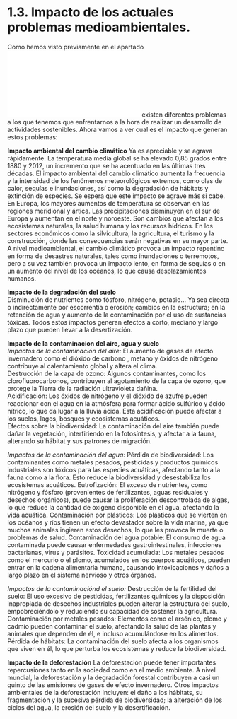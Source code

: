 # 1.3. Impacto de los actuales problemas medioambientales.

Como hemos visto previamente en el apartado ![1.2 Principales retos ambientales y sociales](PRINCIPALESRETOS.md) existen diferentes problemas a los que tenemos que enfrentarnos a la hora de realizar un desarrollo de actividades sostenibles. Ahora vamos a ver cual es el impacto que generan estos problemas:

**Impacto ambiental del cambio climático**
Ya es apreciable y se agrava rápidamente. La temperatura media global se ha elevado 0,85 grados entre 1880 y 2012, un incremento que se ha acentuado en las últimas tres décadas. El impacto ambiental del cambio climático aumenta la frecuencia y la intensidad de los fenómenos meteorológicos extremos, como olas de calor, sequías e inundaciones, así como la degradación de hábitats y extinción de especies. Se espera que este impacto se agrave más si cabe.  
En Europa, los mayores aumentos de temperatura se observan en las regiones meridional y ártica. Las precipitaciones disminuyen en el sur de Europa y aumentan en el norte y noroeste. Son cambios que afectan a los ecosistemas naturales, la salud humana y los recursos hídricos. En los sectores económicos como la silvicultura, la agricultura, el turismo y la construcción, donde las consecuencias serán negativas en su mayor parte.  
A nivel medioambiental, el cambio climático provoca un impacto repentino en forma de desastres naturales, tales como inundaciones o terremotos, pero a su vez también provoca un impacto lento, en forma de sequías o en un aumento del nivel de los océanos, lo que causa desplazamientos humanos.

**Impacto de la degradación del suelo**  
Disminución de nutrientes como fósforo, nitrógeno, potasio... Ya sea directa o indirectamente por escorrentía o erosión; cambios en la estructura; en la retención de agua y aumento de la contaminación por el uso de sustancias tóxicas. Todos estos impactos generan efectos a corto, mediano y largo plazo que pueden llevar a la desertización.

**Impacto de la contaminacion del aire, agua y suelo**  
*Impactos de la contaminación del aire:* El aumento de gases de efecto invernadero como el dióxido de carbono , metano y óxidos de nitrógeno contribuye al calentamiento global y altera el clima.  
Destrucción de la capa de ozono: Algunos contaminantes, como los clorofluorocarbonos, contribuyen al agotamiento de la capa de ozono, que protege la Tierra de la radiación ultravioleta dañina.  
Acidificación: Los óxidos de nitrógeno y el dióxido de azufre pueden reaccionar con el agua en la atmósfera para formar ácido sulfúrico y ácido nítrico, lo que da lugar a la lluvia ácida. Esta acidificación puede afectar a los suelos, lagos, bosques y ecosistemas acuáticos.  
Efectos sobre la biodiversidad: La contaminación del aire también puede dañar la vegetación, interfiriendo en la fotosíntesis, y afectar a la fauna, alterando su hábitat y sus patrones de migración.

*Impactos de la contaminación del agua:*
Pérdida de biodiversidad: Los contaminantes como metales pesados, pesticidas y productos químicos industriales son tóxicos para las especies acuáticas, afectando tanto a la fauna como a la flora. Esto reduce la biodiversidad y desestabiliza los ecosistemas acuáticos.
Eutrofización: El exceso de nutrientes, como nitrógeno y fósforo (provenientes de fertilizantes, aguas residuales y desechos orgánicos), puede causar la proliferación descontrolada de algas, lo que reduce la cantidad de oxígeno disponible en el agua, afectando la vida acuática.
Contaminación por plásticos: Los plásticos que se vierten en los océanos y ríos tienen un efecto devastador sobre la vida marina, ya que muchos animales ingieren estos desechos, lo que les provoca la muerte o problemas de salud.
Contaminación del agua potable: El consumo de agua contaminada puede causar enfermedades gastrointestinales, infecciones bacterianas, virus y parásitos.
Toxicidad acumulada: Los metales pesados como el mercurio o el plomo, acumulados en los cuerpos acuáticos, pueden entrar en la cadena alimentaria humana, causando intoxicaciones y daños a largo plazo en el sistema nervioso y otros órganos.

*Impactos de la contaminaciónd el suelo:*
Destrucción de la fertilidad del suelo: El uso excesivo de pesticidas, fertilizantes químicos y la disposición inapropiada de desechos industriales pueden alterar la estructura del suelo, empobreciéndolo y reduciendo su capacidad de sostener la agricultura.
Contaminación por metales pesados: Elementos como el arsénico, plomo y cadmio pueden contaminar el suelo, afectando la salud de las plantas y animales que dependen de él, e incluso acumulándose en los alimentos.
Pérdida de hábitats: La contaminación del suelo afecta a los organismos que viven en él, lo que perturba los ecosistemas y reduce la biodiversidad.

**Impacto de la deforestación**
La deforestación puede tener importantes repercusiones tanto en la sociedad como en el medio ambiente. A nivel mundial, la deforestación y la degradación forestal contribuyen a casi un quinto de las emisiones de gases de efecto invernadero. Otros impactos ambientales de la deforestación incluyen: el daño a los hábitats, su fragmentación y la sucesiva pérdida de biodiversidad; la alteración de los ciclos del agua, la erosión del suelo y la desertificación. 
